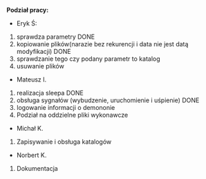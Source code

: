 **Podział pracy:**
- Eryk Ś:
1. sprawdza parametry DONE
2. kopiowanie plików(narazie bez rekurencji i data nie jest datą modyfikacji) DONE
3. sprawdzanie tego czy podany parametr to katalog
4. usuwanie plików

- Mateusz I.
1. realizacja sleepa DONE
2. obsługa sygnałów (wybudzenie, uruchomienie i uśpienie) DONE
3. logowanie informacji o demononie
4. Podział na oddzielne pliki wykonawcze
     
-  Michał K.
1.  Zapisywanie i obsługa katalogów
 
-  Norbert K.
  1. Dokumentacja
